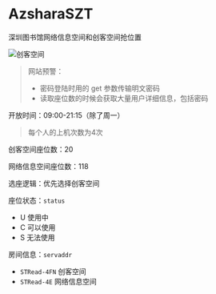 # AzsharaSZT
深圳图书馆网络信息空间和创客空间抢位置

![创客空间](https://cdn.jsdelivr.net/gh/ybm911/blog_picture/img/image-20220418235632281.png)



> 网站预警：
>
> * 密码登陆时用的 get 参数传输明文密码
> * 读取座位数的时候会获取大量用户详细信息，包括密码

开放时间：09:00-21:15（除了周一）

> 每个人的上机次数为4次

创客空间座位数：20

网络信息空间座位数：118

选座逻辑：优先选择创客空间

座位状态：`status` 

* U 使用中
* C 可以使用
* S 无法使用

房间信息：`servaddr`

* `STRead-4FN` 创客空间
* `STRead-4E` 网络信息空间
